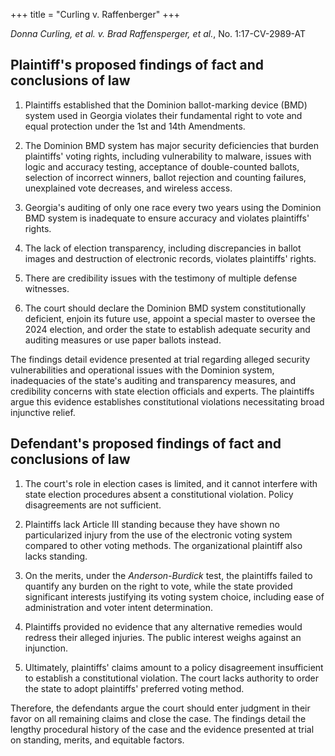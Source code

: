 +++
title = "Curling v. Raffenberger"
+++

*Donna Curling, et al. v. Brad Raffensperger, et al.*, No. 1:17-CV-2989-AT

## Plaintiff's proposed findings of fact and conclusions of law

1. Plaintiffs established that the Dominion ballot-marking device (BMD) system used in Georgia violates their fundamental right to vote and equal protection under the 1st and 14th Amendments.

2. The Dominion BMD system has major security deficiencies that burden plaintiffs' voting rights, including vulnerability to malware, issues with logic and accuracy testing, acceptance of double-counted ballots, selection of incorrect winners, ballot rejection and counting failures, unexplained vote decreases, and wireless access.

3. Georgia's auditing of only one race every two years using the Dominion BMD system is inadequate to ensure accuracy and violates plaintiffs' rights. 

4. The lack of election transparency, including discrepancies in ballot images and destruction of electronic records, violates plaintiffs' rights.

5. There are credibility issues with the testimony of multiple defense witnesses.

6. The court should declare the Dominion BMD system constitutionally deficient, enjoin its future use, appoint a special master to oversee the 2024 election, and order the state to establish adequate security and auditing measures or use paper ballots instead.

The findings detail evidence presented at trial regarding alleged security vulnerabilities and operational issues with the Dominion system, inadequacies of the state's auditing and transparency measures, and credibility concerns with state election officials and experts. The plaintiffs argue this evidence establishes constitutional violations necessitating broad injunctive relief.

## Defendant's proposed findings of fact and conclusions of law

1. The court's role in election cases is limited, and it cannot interfere with state election procedures absent a constitutional violation. Policy disagreements are not sufficient.

2. Plaintiffs lack Article III standing because they have shown no particularized injury from the use of the electronic voting system compared to other voting methods. The organizational plaintiff also lacks standing. 

3. On the merits, under the *Anderson-Burdick* test, the plaintiffs failed to quantify any burden on the right to vote, while the state provided significant interests justifying its voting system choice, including ease of administration and voter intent determination.

4. Plaintiffs provided no evidence that any alternative remedies would redress their alleged injuries. The public interest weighs against an injunction.

5. Ultimately, plaintiffs' claims amount to a policy disagreement insufficient to establish a constitutional violation. The court lacks authority to order the state to adopt plaintiffs' preferred voting method. 

Therefore, the defendants argue the court should enter judgment in their favor on all remaining claims and close the case. The findings detail the lengthy procedural history of the case and the evidence presented at trial on standing, merits, and equitable factors.
